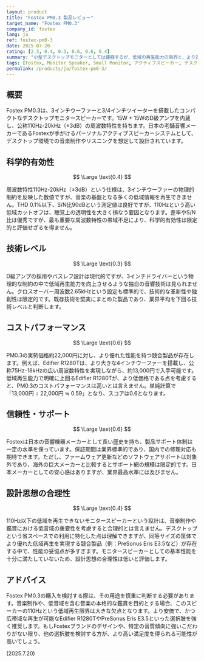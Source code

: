 ```yaml
---
layout: product
title: "Fostex PM0.3 製品レビュー"
target_name: "Fostex PM0.3"
company_id: fostex
lang: ja
ref: fostex-pm0-3
date: 2025-07-20
rating: [2.3, 0.4, 0.3, 0.6, 0.6, 0.4]
summary: "小型デスクトップモニターとしては健闘するが、低域の再生能力の限界と、より安価で優れた競合の存在が課題となる製品。"
tags: [Fostex, Monitor Speaker, Small Monitor, アクティブスピーカー, デスクトップスピーカー]
permalink: /products/ja/fostex-pm0-3/
---
```

## 概要

Fostex PM0.3は、3インチウーファーと3/4インチツイーターを搭載したコンパクトなデスクトップモニタースピーカーです。15W + 15WのD級アンプを内蔵し、公称110Hz-20kHz（±3dB）の周波数特性を持ちます。日本の老舗音響メーカーであるFostexが手がけるパーソナルアクティブスピーカーシステムとして、デスクトップ環境での音楽制作やリスニングを想定して設計されています。

## 科学的有効性

$$ \Large \text{0.4} $$

周波数特性110Hz-20kHz（±3dB）という仕様は、3インチウーファーの物理的制約を反映した数値ですが、音楽の基盤となる多くの低域情報を再生できません。THD 0.1%以下、S/N比90dBという測定値は良好ですが、110Hzという高い低域カットオフは、聴覚上の透明性を大きく損なう要因となります。歪率やS/N比は優秀ですが、最も重要な周波数特性の帯域不足により、科学的有効性は限定的と評価せざるを得ません。

## 技術レベル

$$ \Large \text{0.3} $$

D級アンプの採用やバスレフ設計は現代的ですが、3インチドライバーという物理的な制約の中で低域再生能力を向上させるような独自の音響技術は見られません。クロスオーバー周波数2.65kHzという設定も標準的で、技術的な革新性や独創性は限定的です。既存技術を堅実にまとめた製品であり、業界平均を下回る技術レベルと判断します。

## コストパフォーマンス

$$ \Large \text{0.6} $$

PM0.3の実勢価格約22,000円に対し、より優れた性能を持つ競合製品が存在します。例えば、Edifier R1280Tは、より大きな4インチウーファーを搭載し、公称75Hz-18kHzの広い周波数特性を実現しながら、約13,000円で入手可能です。低域再生能力で明確に上回るEdifier R1280Tが、より低価格である点を考慮すると、PM0.3のコストパフォーマンスは高いとは言えません。単純計算で「13,000円 ÷ 22,000円 ≒ 0.59」となり、スコアは0.6となります。

## 信頼性・サポート

$$ \Large \text{0.6} $$

Fostexは日本の音響機器メーカーとして長い歴史を持ち、製品サポート体制は一定の水準を保っています。保証期間は業界標準的であり、国内での修理対応も期待できます。ただし、ファームウェア更新などのソフトウェアサポートは対象外であり、海外の巨大メーカーと比較するとサポート網の規模は限定的です。日本メーカーとしての安心感はありますが、業界最高水準には及びません。

## 設計思想の合理性

$$ \Large \text{0.4} $$

110Hz以下の低域を再生できないモニタースピーカーという設計は、音楽制作や鑑賞における低音域の重要性を考慮すると合理的とは言えません。デスクトップという省スペースでの利用に特化した点は理解できますが、同等サイズの筐体でより優れた低域再生を実現する競合製品（例：PreSonus Eris E3.5など）が存在する中で、性能の妥協点が多すぎます。モニタースピーカーとしての基本性能を十分に満たしていないため、設計思想の合理性は低いと評価します。

## アドバイス

Fostex PM0.3の購入を検討する際は、その用途を慎重に判断する必要があります。音楽制作や、低音域を含む音楽の本格的な鑑賞を目的とする場合、このスピーカーの110Hzという低域再生限界は大きな欠点となります。より安価で、かつ広帯域な再生が可能なEdifier R1280TやPreSonus Eris E3.5といった選択肢を強く推奨します。もしFostexブランドのデザインや、特定の音質傾向に強いこだわりがない限り、他の選択肢を検討する方が、より高い満足度を得られる可能性が高いでしょう。

(2025.7.20)